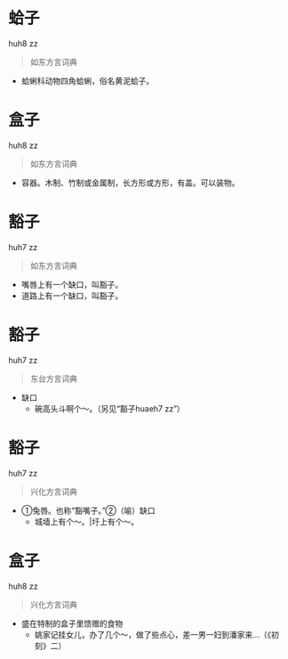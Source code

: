 # 蛤子
huh8 zz
> 如东方言词典
- 蛤蜊科动物四角蛤蜊，俗名黄泥蛤子。

# 盒子
huh8 zz
> 如东方言词典
- 容器。木制、竹制或金属制，长方形或方形，有盖。可以装物。

# 豁子
huh7 zz
> 如东方言词典
- 嘴唇上有一个缺口，叫豁子。
- 道路上有一个缺口，叫豁子。

# 豁子
huh7 zz
> 东台方言词典
- 缺口
  - 碗高头斗啊个～。（另见“豁子huaeh7 zz”）

# 豁子
huh7 zz
> 兴化方言词典
- ①兔唇。也称“豁嘴子。”②（喻）缺口
  - 城墙上有个～。|圩上有个～。

# 盒子
huh8 zz
> 兴化方言词典
- 盛在特制的盒子里馈赠的食物
  - 姚家记挂女儿，办了几个～，做了些点心，差一男一妇到潘家来…（《初刻》二）
